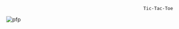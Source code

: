                                                        Tic-Tac-Toe
![pfp](https://user-images.githubusercontent.com/45996894/155713094-9eb6b805-b68b-40dc-b2da-149dad631eaa.png)
